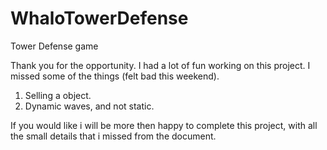# WhaloTowerDefense
Tower Defense game

Thank you for the opportunity. I had a lot of fun working on this project.
I missed some of the things (felt bad this weekend).

1) Selling a object.
2) Dynamic waves, and not static.

If you would like i will be more then happy to complete this project, with all the small details that i missed from the document.
